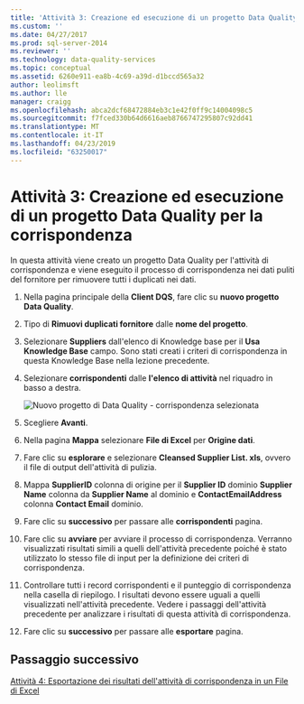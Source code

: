 ```yaml
---
title: 'Attività 3: Creazione ed esecuzione di un progetto Data Quality per la corrispondenza | Microsoft Docs'
ms.custom: ''
ms.date: 04/27/2017
ms.prod: sql-server-2014
ms.reviewer: ''
ms.technology: data-quality-services
ms.topic: conceptual
ms.assetid: 6260e911-ea8b-4c69-a39d-d1bccd565a32
author: leolimsft
ms.author: lle
manager: craigg
ms.openlocfilehash: abca2dcf68472884eb3c1e42f0ff9c14004098c5
ms.sourcegitcommit: f7fced330b64d6616aeb8766747295807c92dd41
ms.translationtype: MT
ms.contentlocale: it-IT
ms.lasthandoff: 04/23/2019
ms.locfileid: "63250017"
---
```

# <a name="task-3-creating-and-running-a-data-quality-project-for-matching"></a>Attività 3: Creazione ed esecuzione di un progetto Data Quality per la corrispondenza
  In questa attività viene creato un progetto Data Quality per l'attività di corrispondenza e viene eseguito il processo di corrispondenza nei dati puliti del fornitore per rimuovere tutti i duplicati nei dati.  
  
1.  Nella pagina principale della **Client DQS**, fare clic su **nuovo progetto Data Quality**.  
  
2.  Tipo di **Rimuovi duplicati fornitore** dalle **nome del progetto**.  
  
3.  Selezionare **Suppliers** dall'elenco di Knowledge base per il **Usa Knowledge Base** campo. Sono stati creati i criteri di corrispondenza in questa Knowledge Base nella lezione precedente.  
  
4.  Selezionare **corrispondenti** dalle **l'elenco di attività** nel riquadro in basso a destra.  
  
     ![Nuovo progetto di Data Quality - corrispondenza selezionata](../../2014/tutorials/media/et-creatingandrunningadqpformatching.jpg "nuovo progetto di Data Quality - corrispondenza selezionata")  
  
5.  Scegliere **Avanti**.  
  
6.  Nella pagina **Mappa** selezionare **File di Excel** per **Origine dati**.  
  
7.  Fare clic su **esplorare** e selezionare **Cleansed Supplier List. xls**, ovvero il file di output dell'attività di pulizia.  
  
8.  Mappa **SupplierID** colonna di origine per il **Supplier ID** dominio **Supplier Name** colonna da **Supplier Name** al dominio e **ContactEmailAddress** colonna **Contact Email** dominio.  
  
9. Fare clic su **successivo** per passare alle **corrispondenti** pagina.  
  
10. Fare clic su **avviare** per avviare il processo di corrispondenza. Verranno visualizzati risultati simili a quelli dell'attività precedente poiché è stato utilizzato lo stesso file di input per la definizione dei criteri di corrispondenza.  
  
11. Controllare tutti i record corrispondenti e il punteggio di corrispondenza nella casella di riepilogo. I risultati devono essere uguali a quelli visualizzati nell'attività precedente. Vedere i passaggi dell'attività precedente per analizzare i risultati di questa attività di corrispondenza.  
  
12. Fare clic su **successivo** per passare alle **esportare** pagina.  
  
## <a name="next-step"></a>Passaggio successivo  
 [Attività 4: Esportazione dei risultati dell'attività di corrispondenza in un File di Excel](../../2014/tutorials/task-4-exporting-the-results-from-matching-activity-to-an-excel-file.md)  
  
  
